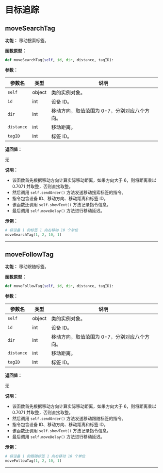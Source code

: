 # 目标追踪

## moveSearchTag

**功能：** 移动搜索标签。

**函数原型：**

```python
def moveSearchTag(self, id, dir, distance, tagID):
```

**参数：**

| 参数名 | 类型 | 说明 |
|---|---|---|
| `self` | object | 类的实例对象。 |
| `id` | int | 设备 ID。 |
| `dir` | int | 移动方向，取值范围为 0-7，分别对应八个方向。 |
| `distance` | int | 移动距离。 |
| `tagID` | int | 标签 ID。 |

**返回值：**

无

**说明：**

* 该函数首先根据移动方向计算实际移动距离，如果方向大于 6，则将距离乘以 0.7071 并取整，否则直接取整。
* 然后调用 `self.sendOrder()` 方法发送移动搜索标签的指令。
* 指令包含设备 ID、移动方向、移动距离和标签 ID。
* 该函数还调用 `self.showText()` 方法记录指令信息。
* 最后调用 `self.moveDelay()` 方法进行移动延迟。

**示例：**

```python
# 将设备 1 的标签 1 向右移动 10 个单位
moveSearchTag(1, 2, 10, 1)
```

***

## moveFollowTag

**功能：** 移动跟随标签。

**函数原型：**

```python
def moveFollowTag(self, id, dir, distance, tagID):
```

**参数：**

| 参数名 | 类型 | 说明 |
|---|---|---|
| `self` | object | 类的实例对象。 |
| `id` | int | 设备 ID。 |
| `dir` | int | 移动方向，取值范围为 0-7，分别对应八个方向。 |
| `distance` | int | 移动距离。 |
| `tagID` | int | 标签 ID。 |

**返回值：**

无

**说明：**

* 该函数首先根据移动方向计算实际移动距离，如果方向大于 6，则将距离乘以 0.7071 并取整，否则直接取整。
* 然后调用 `self.sendOrder()` 方法发送移动跟随标签的指令。
* 指令包含设备 ID、移动方向、移动距离和标签 ID。
* 该函数还调用 `self.showText()` 方法记录指令信息。
* 最后调用 `self.moveDelay()` 方法进行移动延迟。

**示例：**

```python
# 将设备 1 的跟随标签 1 向右移动 10 个单位
moveFollowTag(1, 2, 10, 1)
```

***